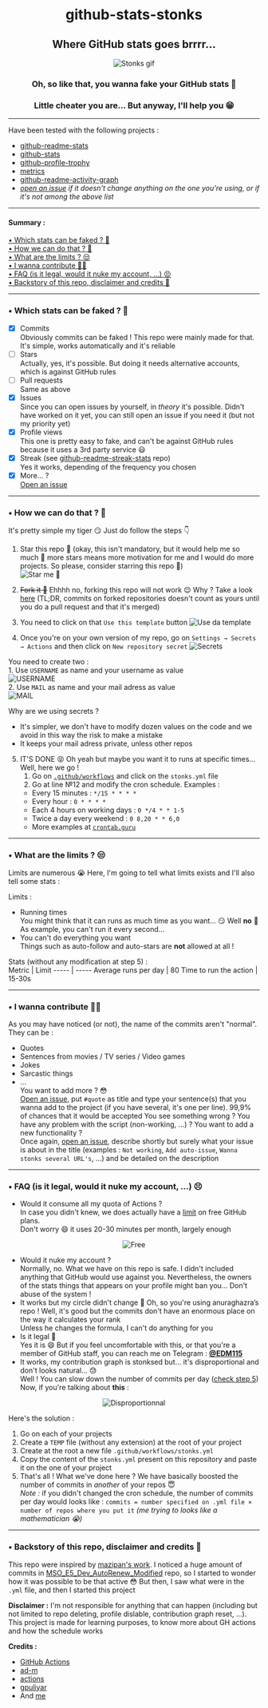 <div align="center">
<h1>github-stats-stonks</h1>  
<h2>Where GitHub stats goes brrrr…</h2>  
  
![Stonks gif](https://i.giphy.com/media/YnkMcHgNIMW4Yfmjxr/giphy.webp)  
  
### Oh, so like that, you wanna fake your GitHub stats 🧐  
### Little cheater you are… But anyway, I'll help you 😁  
</div>

---

Have been tested with the following projects :  
+ [github-readme-stats](https://github.com/anuraghazra/github-readme-stats)  
+ [github-stats](https://github.com/jstrieb/github-stats)  
+ [github-profile-trophy](https://github.com/ryo-ma/github-profile-trophy)  
+ [metrics](https://github.com/lowlighter/metrics)  
+ [github-readme-activity-graph](https://github.com/Ashutosh00710/github-readme-activity-graph)
+ *[open an issue](https://github.com/EDM115/github-stats-stonks/issues/new) if it doesn't change anything on the one you're using, or if it's not among the above list*  

---

#### Summary :
[• Which stats can be faked ? 🤔](#what)  
[• How we can do that ? 🤩](#how)  
[• What are the limits ? 😒](#limits)  
[• I wanna contribute 🙋‍♂️](#contributing)  
[• FAQ (is it legal, would it nuke my account, …) 😣](#faq)  
[• Backstory of this repo, disclaimer and credits 🤝](#end)  

---

<a name="what"></a><h3>• Which stats can be faked ? 🤔</h3>  
- [x] Commits  
Obviously commits can be faked ! This repo were mainly made for that. It's simple, works automatically and it's reliable  
- [ ] Stars  
Actually, yes, it's possible. But doing it needs alternative accounts, which is against GitHub rules  
- [ ] Pull requests  
Same as above  
- [x] Issues  
Since you can open issues by yourself, in *theory* it's possible. Didn't have worked on it yet, you can still open an issue if you need it (but not my priority yet)  
- [x] Profile views  
This one is pretty easy to fake, and can't be against GitHub rules because it uses a 3rd party service 😃  
- [x] Streak (see [github-readme-streak-stats](https://github.com/DenverCoder1/github-readme-streak-stats) repo)  
Yes it works, depending of the frequency you chosen  
- [x] More… ?  
[Open an issue](https://github.com/EDM115/github-stats-stonks/issues/new)  

---

<a name="how"></a><h3>• How we can do that ? 🤩</h3>  

It's pretty simple my tiger 😏 Just do follow the steps 👇  

1. Star this repo 🌟 (okay, this isn't mandatory, but it would help me so much 🥺 more stars means more motivation for me and I would do more projects. So please, consider starring this repo 🙏)  
![Star me 🥺](https://telegra.ph/file/493f320a2956385f92551.png)  

2. ~~Fork it 🍴~~ Ehhhh no, forking this repo will not work 😌 Why ? Take a look [here](https://docs.github.com/en/account-and-profile/setting-up-and-managing-your-github-profile/managing-contribution-graphs-on-your-profile/why-are-my-contributions-not-showing-up-on-my-profile#commit-was-made-in-a-fork) (TL;DR, commits on forked repositories doesn't count as yours until you do a pull request and that it's merged)
3. You need to click on that `Use this template` button
![Use da template](https://telegra.ph/file/35068421231679de2e861.jpg)  

4. Once you're on your own version of my repo, go on `Settings → Secrets → Actions` and then click on `New repository secret`
![Secrets](https://telegra.ph/file/4ba22a506f7b902fe9b8b.jpg)  

You need to create two :  
	1. Use `USERNAME` as name and your username as value  
![USERNAME](https://telegra.ph/file/eca740ffca1ea480786ab.png)  
	2. Use `MAIL` as name and your mail adress as value  
<img src="https://telegra.ph/file/95670123dfa7c20682fc0.png" alt="MAIL"/>  
  
<p>Why are we using secrets ?</p>

+ It's simpler, we don't have to modify dozen values on the code and we avoid in this way the risk to make a mistake
+ It keeps your mail adress private, unless other repos
5. IT'S DONE 😝 Oh yeah but maybe you want it to runs at specific times… Well, here we go !
	1. Go on [`.github/workflows`](/.github/workflows/stonks.yml) and click on the `stonks.yml` file
	2. Go at line №12 and modify the cron schedule. Examples :  
	+ Every 15 minutes : `*/15 * * * *`
	+ Every hour : `0 * * * *`
	+ Each 4 hours on working days : `0 */4 * * 1-5`
	+ Twice a day every weekend : `0 8,20 * * 6,0`
	+ More examples at [`crontab.guru`](https://crontab.guru)

---

<a name="limits"></a><h3>• What are the limits ? 😒</h3>  

Limits are numerous 😭 Here, I'm going to tell what limits exists and I'll also tell some stats :

Limits : 
+ Running times  
You might think that it can runs as much time as you want… 😏 Well **no** :smiling_face_with_tear:  
As example, you can't run it every second…
+ You can't do everything you want  
Things such as auto-follow and auto-stars are **not** allowed at all !  
  
Stats (without any modification at step 5) :  
Metric | Limit
----- | -----
Average runs per day | 80
Time to run the action | 15-30s

---

<a name="contributing"></a><h3>• I wanna contribute 🙋‍♂️</h3>  

As you may have noticed (or not), the name of the commits aren't "normal". They can be :  
+ Quotes  
+ Sentences from movies / TV series / Video games  
+ Jokes  
+ Sarcastic things  
+ …  
You want to add more ? 😳  
[Open an issue](https://github.com/EDM115/github-stats-stonks/issues/new/choose), put `#quote` as title and type your sentence(s) that you wanna add to the project (if you have several, it's one per line). 99,9% of chances that it would be accepted
You see something wrong ? You have any problem with the script (non-working, …) ? You want to add a new functionality ?  
Once again, [open an issue](https://github.com/EDM115/github-stats-stonks/issues/new), describe shortly but surely what your issue is about in the title (examples : `Not working`, `Add auto-issue`, `Wanna stonks several URL's`, …) and be detailed on the description

---

<a name="faq"></a><h3>• FAQ (is it legal, would it nuke my account, …) 😣</h3>  

+ Would it consume all my quota of Actions ?  
In case you didn't knew, we does actually have a [limit](https://github.com/settings/billing) on free GitHub plans.  
Don't worry 😄 it uses 20-30 minutes per month, largely enough  

<div align="center">

![Free](https://telegra.ph/file/5b605e8d13cb67355702e.png)

</div>

+ Would it nuke my account ?  
Normally, no. What we have on this repo is safe. I didn't included anything that GitHub would use against you. Nevertheless, the owners of the stats things that appears on your profile might ban you… Don't abuse of the system !  
+ It works but my circle didn't change 🥺
Oh, so you're using anuraghazra’s repo ! Well, it's good but the commits don't have an enormous place on the way it calculates your rank  
Unless he changes the formula, I can't do anything for you  
+ Is it legal 🧐  
Yes it is 😄 But if you feel uncomfortable with this, or that you're a member of GitHub staff, you can reach me on Telegram : [**@EDM115**](https://t.me/EDM115)
+ It works, my contribution graph is stonksed but… it's disproportional and don't looks natural… 😓  
Well ! You can slow down the number of commits per day ([check step 5](#how))  
Now, if you're talking about **this** :  

<div align="center">

![Disproportionnal](https://telegra.ph/file/75c9854e505b70d51ba6b.png)  

</div>

Here's the solution :  
1. Go on each of your projects
2. Create a `TEMP` file (without any extension) at the root of your project
3. Create at the root a new file `.github/workflows/stonks.yml`
4. Copy the content of the `stonks.yml` present on this repository and paste it on the one of your project
5. That's all !
What we've done here ? We have basically boosted the number of commits in *another* of your repos 😇  
*Note :* if you didn't changed the cron schedule, the number of commits per day would looks like : `commits = number specified on .yml file × number of repos where you put it` *(me trying to looks like a mathematician 😭)*  

---

<a name="end"></a><h3>• Backstory of this repo, disclaimer and credits 🤝</h3>  

This repo were inspired by [mazipan's work](https://github.com/mazipan/auto-commit). I noticed a huge amount of commits in [MSO_E5_Dev_AutoRenew_Modified](https://github.com/zhtok/MSO_E5_Dev_AutoRenew_Modified) repo, so I started to wonder how it was possible to be that active 😳 But then, I saw what were in the `.yml` file, and then I started this project

**Disclaimer :** I'm not responsible for anything that can happen (including but not limited to repo deleting, profile dislable, contribution graph reset, ...). This project is made for learning purposes, to know more about GH actions and how the schedule works

**Credits :**
+ [GitHub Actions](https://github.com/features/actions)
+ [ad-m](https://github.com/ad-m/github-push-action)
+ [actions](https://github.com/actions/checkout)
+ [gpuliyar](https://github.com/gpuliyar/check-url-action)
+ And [me](https://github.com/EDM115)
